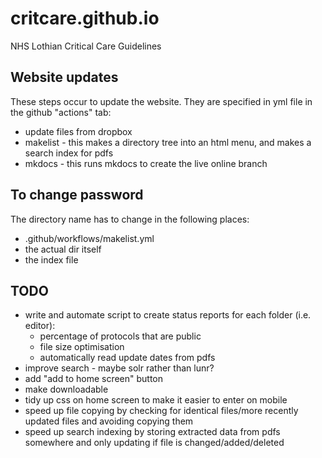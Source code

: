 # critcare.github.io
NHS Lothian Critical Care Guidelines

## Website updates

These steps occur to update the website. They are specified in yml file in the github "actions" tab:
- update files from dropbox
- makelist - this makes a directory tree into an html menu, and makes a search index for pdfs
- mkdocs - this runs mkdocs to create the live online branch

## To change password
The directory name has to change in the following places:
- .github/workflows/makelist.yml
- the actual dir itself
- the index file

## TODO

- write and automate script to create status reports for each folder (i.e. editor):
	- percentage of protocols that are public
	- file size optimisation
	- automatically read update dates from pdfs
- improve search - maybe solr rather than lunr?
- add "add to home screen" button
- make downloadable
- tidy up css on home screen to make it easier to enter on mobile
- speed up file copying by checking for identical files/more recently updated files and avoiding copying them
- speed up search indexing by storing extracted data from pdfs somewhere and only updating if file is changed/added/deleted
